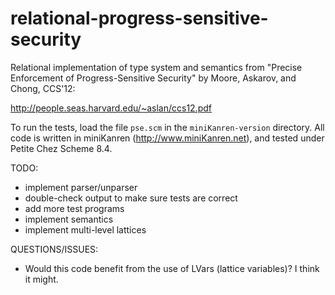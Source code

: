 relational-progress-sensitive-security
======================================

Relational implementation of type system and semantics from "Precise Enforcement of Progress-Sensitive Security" by Moore, Askarov, and Chong, CCS'12:

http://people.seas.harvard.edu/~aslan/ccs12.pdf

To run the tests, load the file ```pse.scm``` in the ```miniKanren-version``` directory.  All code is written in miniKanren (http://www.miniKanren.net), and tested under Petite Chez Scheme 8.4.

TODO:

* implement parser/unparser
* double-check output to make sure tests are correct
* add more test programs
* implement semantics
* implement multi-level lattices

QUESTIONS/ISSUES:

* Would this code benefit from the use of LVars (lattice variables)?  I think it might.